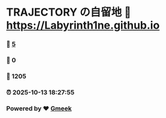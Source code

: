 # TRAJECTORY の自留地 :link: https://Labyrinth1ne.github.io 
### :page_facing_up: [5](https://Labyrinth1ne.github.io/tag.html) 
### :speech_balloon: 0 
### :hibiscus: 1205 
### :alarm_clock: 2025-10-13 18:27:55 
### Powered by :heart: [Gmeek](https://github.com/Meekdai/Gmeek)
